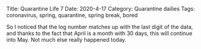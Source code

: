 Title: Quarantine Life 7
Date: 2020-4-17
Category: Quarantine dailies
Tags: coronavirus, spring, quarantine, spring break, bored

So I noticed that the log number matches up with the last digit of the data, and thanks to the fact that April is a month with 30 days, this will continue into May.  Not much else really happened today.
